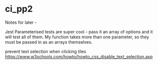 # ci_pp2

Notes for later -

Jest Parameterised tests are super cool - pass it an array of options and it will test all of them. My function takes more than one parameter, so they must be passed in as an arrays themselves.

prevent text selection when clicking tiles https://www.w3schools.com/howto/howto_css_disable_text_selection.asp